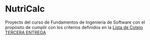 # NutriCalc
Proyecto del curso de Fundamentos de Ingeniería de Software con el propósito de cumplir con los criterios definidos en la [Lista de Cotejo TERCERA ENTREGA](https://github.com/estecimo/NutriCalc/blob/Tercera-Entrega/Documentaci%C3%B3n/LIS%20FIS%202025-Lista%20de%20Cotejo%20TERCERA%20Entrega.xlsx)
